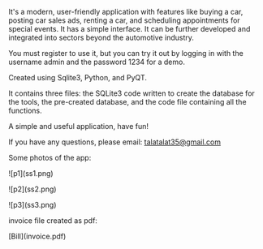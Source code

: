 It's a modern, user-friendly application with features like buying a car, posting car sales ads, renting a car, and scheduling appointments for special events. It has a simple interface. It can be further developed and integrated into sectors beyond the automotive industry.

You must register to use it, but you can try it out by logging in with the username admin and the password 1234 for a demo.

Created using Sqlite3, Python, and PyQT.

It contains three files: the SQLite3 code written to create the database for the tools, the pre-created database, and the code file containing all the functions.

A simple and useful application, have fun!

If you have any questions, please email: talatalat35@gmail.com

Some photos of the app:

!\[p1](ss1.png)

!\[p2](ss2.png)

!\[p3](ss3.png)



invoice file created as pdf:

\[Bill](invoice.pdf)

